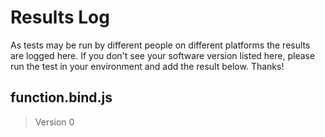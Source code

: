 # Results Log

As tests may be run by different people on different platforms the results are logged here. If you don't see your software version listed here, please run the test in your environment and add the result below. Thanks!

## function.bind.js

> Version 0
